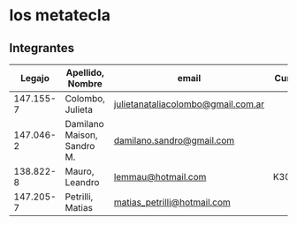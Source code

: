 
# los metatecla

## Integrantes

Legajo | Apellido, Nombre | email | Curso
 ------------- | ------------- | ------------- | ----------
147.155-7 | Colombo, Julieta | julietanataliacolombo@gmail.com.ar | 
147.046-2 | Damilano Maison, Sandro M. | damilano.sandro@gmail.com |
138.822-8 | Mauro, Leandro | lemmau@hotmail.com | K3023
147.205-7 | Petrilli, Matias | matias_petrilli@hotmail.com |